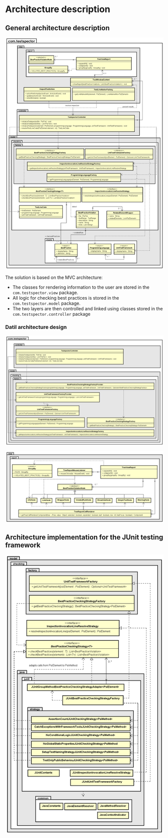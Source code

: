 # Architecture description

## General architecture description

![architecture detail](./Class_diagram_global_detailed.png)

The solution is based on the MVC architecture: 
 * The classes for rendering information to the user are stored in the ``com.testspector.view`` package.
 * All logic for checking best practices is stored in the ``com.testspector.model`` package.
 * The two layers are then controlled and linked using classes stored in the ``com.testspector.controller`` package
### Datil architecture design

![architecture detail](./Class_diagram_global_detailed_factories.png)

![architecture detail](./Class_diagram_global_detailed_view.png)

## Architecture implementation for the JUnit testing framework

![architecture detail](./Class_diagram_global_detailed_junit.png)
